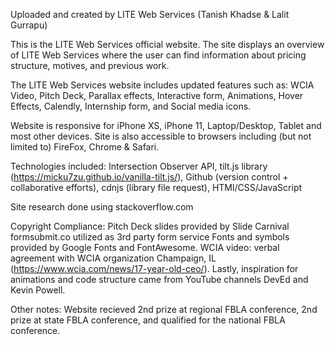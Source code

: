 Uploaded and created by LITE Web Services (Tanish Khadse & Lalit Gurrapu)

This is the LITE Web Services official website. The site displays an overview of LITE Web Services where the user can find information about pricing structure, motives, and previous work.

The LITE Web Services website includes updated features such as: WCIA Video, Pitch Deck, Parallax effects, Interactive form, Animations, Hover Effects, Calendly, Internship form, and Social media icons.

Website is responsive for iPhone XS, iPhone 11, Laptop/Desktop, Tablet and most other devices. Site is also accessible to browsers including (but not limited to) FireFox, Chrome & Safari.

Technologies included: Intersection Observer API, tilt.js library (https://micku7zu.github.io/vanilla-tilt.js/), Github (version control + collaborative efforts), cdnjs (library file request), HTMl/CSS/JavaScript

Site research done using stackoverflow.com

Copyright Compliance: Pitch Deck slides provided by Slide Carnival formsubmit.co utilized as 3rd party form service Fonts and symbols provided by Google Fonts and FontAwesome. WCIA video: verbal agreement with WCIA organization Champaign, IL (https://www.wcia.com/news/17-year-old-ceo/). Lastly, inspiration for animations and code structure came from YouTube channels DevEd and Kevin Powell.


Other notes:
Website recieved 2nd prize at regional FBLA conference, 2nd prize at state FBLA conference, and qualified for the national FBLA conference. 
